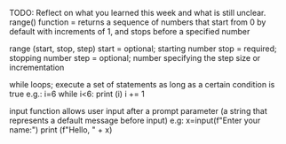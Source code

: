 TODO: Reflect on what you learned this week and what is still unclear.
range() function = returns a sequence of numbers that start from 0 by default with increments of 1, and stops before a specified number

range (start, stop, step)
start = optional; starting number
stop = required; stopping number
step = optional; number specifying the step size or incrementation

while loops; execute a set of statements as long as a certain condition is true
e.g.:
i=6
while i<6:
    print (i)
    i += 1

input function allows user input after a prompt parameter (a string that represents a default message before input)
e.g:
x=input(f"Enter your name:")
print (f"Hello, " + x)

